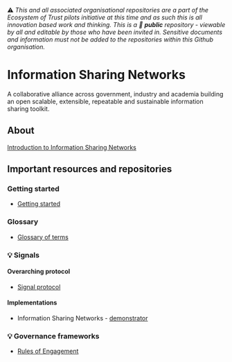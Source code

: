 ⚠️ *This and all associated organisational repositories are a part of the Ecosystem of Trust pilots initiative at this time and as such this is all innovation based work and thinking. This is a 📢 **public** repository - viewable by all and editable by those who have been invited in. Sensitive documents and information must not be added to the repositories within this Github organisation.*

# Information Sharing Networks

A collaborative alliance across government, industry and academia building an open scalable, extensible, repeatable and sustainable information sharing toolkit.

## About

[Introduction to Information Sharing Networks](https://github.com/information-sharing-networks/.github)

## Important resources and repositories

### Getting started

- [Getting started](https://github.com/information-sharing-networks/.github/blob/main/getting-started.md)

### Glossary

- [Glossary of terms](https://github.com/information-sharing-networks/.github/blob/main/glossary.md)

### 💡 Signals

#### Overarching protocol

- [Signal protocol](https://github.com/information-sharing-networks/signals)

#### Implementations

- Information Sharing Networks - [demonstrator](https://github.com/information-sharing-networks/isn-ref-impl) 

### 💡 Governance frameworks

- [Rules of Engagement]()
